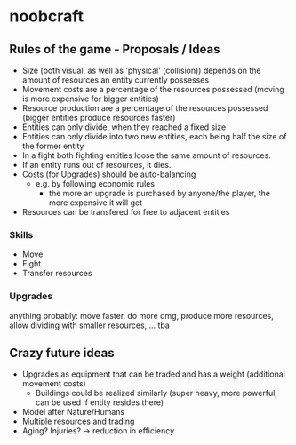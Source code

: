 # noobcraft

## Rules of the game - Proposals / Ideas

* Size (both visual, as well as 'physical' (collision)) depends on the amount of resources an entity currently possesses
* Movement costs are a percentage of the resources possessed (moving is more expensive for bigger entities)
* Resource production are a percentage of the resources possessed (bigger entities produce resources faster)
* Entities can only divide, when they reached a fixed size
* Entities can only divide into two new entities, each being half the size of the former entity
* In a fight both fighting entities loose the same amount of resources.
* If an entity runs out of resources, it dies.
* Costs (for Upgrades) should be auto-balancing
  * e.g. by following economic rules
    * the more an upgrade is purchased by anyone/the player, the more expensive it will get
* Resources can be transfered for free to adjacent entities

### Skills
* Move
* Fight
* Transfer resources

### Upgrades
anything probably: move faster, do more dmg, produce more resources, allow dividing with smaller resources, ...
tba

## Crazy future ideas
* Upgrades as equipment that can be traded and has a weight (additional movement costs)
  * Buildings could be realized similarly (super heavy, more powerful, can be used if entity resides there)
* Model after Nature/Humans
* Multiple resources and trading
* Aging? Injuries? -> reduction in efficiency
